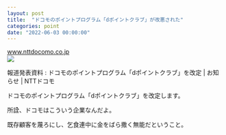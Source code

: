 ```yaml
---
layout: post
title:  "ドコモのポイントプログラム「dポイントクラブ」が改悪された"
categories: point
date: "2022-06-03 00:00:00"
---
```



<div class="card">
  <a href="https://www.nttdocomo.co.jp/info/news_release/2022/02/25_00.html"></a>
  <div class="card__header">
    <a href="https://www.nttdocomo.co.jp/info/news_release/2022/02/25_00.html">www.nttdocomo.co.jp</a>
  </div>
  <div class="card__image">
    <img src="https://www.nttdocomo.co.jp/images_osp/common/header/logo_header_ogp.png">
  </div>
  <div class="card__title">
    <p>報道発表資料 : ドコモのポイントプログラム「dポイントクラブ」を改定 | お知らせ | NTTドコモ</p>
  </div>
  <div class="card__description">
    <p>ドコモのポイントプログラム「dポイントクラブ」を改定します。</p>
  </div>
</div>


所詮、ドコモはこういう企業なんだよ。

既存顧客を蔑ろにし、乞食連中に金をばら撒く無能だということ。
